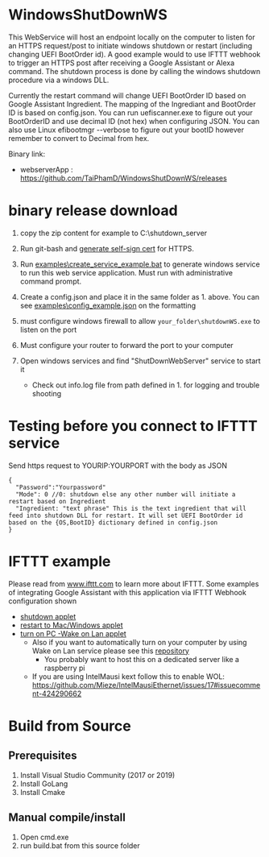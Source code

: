 # WindowsShutDownWS
This WebService will host an endpoint locally on the computer to listen for an HTTPS request/post to initiate windows shutdown or restart (including changing UEFI BootOrder id). A good example would to use IFTTT webhook to trigger an HTTPS post after receiving a Google Assistant or Alexa command. The shutdown process is done by calling the windows shutdown procedure via a windows DLL.

Currently the restart command will change UEFI BootOrder ID based on Google Assistant Ingredient. The mapping of the Ingrediant and BootOrder ID is based on config.json. You can run uefiscanner.exe to figure out your BootOrderID and use decimal ID (not hex) when configuring JSON. You can also use Linux efibootmgr --verbose to figure out your bootID however remember to convert to Decimal from hex.

Binary link: 
- webserverApp : https://github.com/TaiPhamD/WindowsShutDownWS/releases

# binary release download

1. copy the zip content for example to C:\shutdown_server

1. Run git-bash and [generate self-sign cert](https://github.com/TaiPhamD/WindowsShutDownWS/blob/master/examples/genreate_self_cert.txt) for HTTPS.

1. Run [examples\create_service_example.bat](https://github.com/TaiPhamD/WindowsShutDownWS/blob/master/examples/create_service_example.bat) to generate windows service to run this web service application. Must run with administrative command prompt.

1. Create a config.json and place it in the same folder as 1. above. You can see [examples\config_example.json](https://github.com/TaiPhamD/WindowsShutDownWS/blob/master/examples/config_example.json) on the formatting


1. must configure windows firewall to allow ```your_folder\shutdownWS.exe``` to listen on the port

1. Must configure your router to forward the port to your computer

1. Open windows services and find "ShutDownWebServer" service to start it
   - Check out info.log file from path defined in 1. for logging and trouble shooting
# Testing before you connect to IFTTT service

Send https request to YOURIP:YOURPORT with the body as JSON

```
{
  "Password":"Yourpassword"
  "Mode": 0 //0: shutdown else any other number will initiate a restart based on Ingredient
  "Ingredient: "text phrase" This is the text ingredient that will feed into shutdown DLL for restart. It will set UEFI BootOrder id based on the {OS,BootID} dictionary defined in config.json
}
```

# IFTTT example

Please read from www.ifttt.com to learn more about IFTTT.  Some examples of integrating Google Assistant with this application via IFTTT Webhook configuration shown

 - [shutdown applet](https://github.com/TaiPhamD/WindowsShutDownWS/blob/master/examples/IFTTT_EXAMPLE_SHUTDOWN.jpg)
 - [restart to Mac/Windows applet](https://github.com/TaiPhamD/WindowsShutDownWS/blob/master/examples/IFTTT_EXAMPLE_RESTART.jpg)
 - [turn on PC -Wake on Lan applet](https://github.com/TaiPhamD/WindowsShutDownWS/blob/master/examples/IFTTT_EXAMPLE_TURN_ON.jpg)
    - Also if you want to automatically turn on your computer by using Wake on Lan service please see this [repository](https://github.com/TaiPhamD/WOLWebService)
       - You probably want to host this on a dedicated server like a raspberry pi
    - If you are using IntelMausi kext follow this to enable WOL: https://github.com/Mieze/IntelMausiEthernet/issues/17#issuecomment-424290662

# Build from Source 

## Prerequisites
1. Install Visual Studio Community (2017 or 2019)
1. Install GoLang
1. Install Cmake

## Manual compile/install


1. Open cmd.exe
1. run build.bat from this source folder
